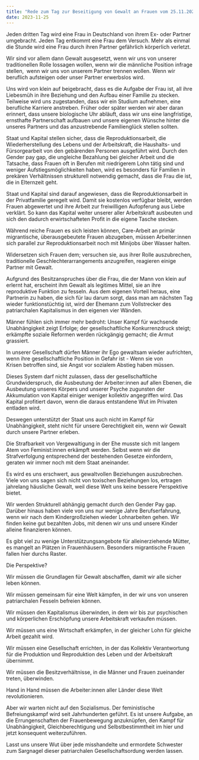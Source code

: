 ```yaml
---
title: "Rede zum Tag zur Beseitigung von Gewalt an Frauen vom 25.11.2023"
date: 2023-11-25
---
```


Jeden dritten Tag wird eine Frau in Deutschland von ihrem Ex- oder Partner umgebracht. Jeden Tag entkommt eine Frau dem Versuch. Mehr als einmal die Stunde wird eine Frau durch ihren Partner gefährlich körperlich verletzt.

Wir sind vor allem dann Gewalt ausgesetzt, wenn wir uns von unserer traditionellen Rolle lossagen wollen, wenn wir die männliche Position infrage stellen,  wenn wir uns von unserem Partner trennen wollen. Wenn wir beruflich aufsteigen oder unser Partner erwerbslos wird.

Uns wird von klein auf beigebracht, dass es die Aufgabe der Frau ist, all ihre Liebesmüh in ihre Beziehung und den Aufbau einer Familie zu stecken. Teilweise wird uns zugestanden, dass wir ein Studium aufnehmen, eine berufliche Karriere anstreben. Früher oder später werden wir aber daran erinnert, dass unsere biologische Uhr abläuft, dass wir uns eine langfristige, ernsthafte Partnerschaft aufbauen und unsere eigenen Wünsche hinter die unseres Partners und das anzustrebende Familienglück stellen sollten. 

Staat und Kapital stellen sicher, dass die Reproduktionsarbeit, die Wiederherstellung des Lebens und der Arbeitskraft, die Haushalts- und Fürsorgearbeit von den gebärenden Personen ausgeführt wird. Durch den Gender pay gap, die ungleiche Bezahlung bei gleicher Arbeit und die Tatsache, dass Frauen oft in Berufen mit niedrigerem Lohn tätig sind und weniger Aufstiegsmöglichkeiten haben, wird es besonders für Familien in prekären Verhältnissen strukturell notwendig gemacht, dass die Frau die ist, die in Elternzeit geht. 

Staat und Kapital sind darauf angewiesen, dass die Reproduktionsarbeit in der Privatfamilie geregelt wird. Damit sie kostenlos verfügbar bleibt, werden Frauen abgewertet und ihre Arbeit zur freiwilligen Aufopferung aus Liebe verklärt. So kann das Kapital weiter unserer aller Arbeitskraft ausbeuten und sich den dadurch erwirtschafteten Profit in die eigene Tasche stecken.

Während reiche Frauen es sich leisten können, Care-Arbeit an primär migrantische, überausgebeutete Frauen abzugeben, müssen Arbeiter:innen sich parallel zur Reproduktionsarbeit noch mit Minijobs über Wasser halten. 

Widersetzen sich Frauen dem; versuchen sie, aus ihrer Rolle auszubrechen, traditionelle Geschlechterarrangements anzugreifen, reagieren einige Partner mit Gewalt. 

Aufgrund des Besitzanspruches über die Frau, die der Mann von klein auf erlernt hat, erscheint ihm Gewalt als legitimes Mittel, sie an ihre reproduktive Funktion zu fesseln. Aus dem eigenen Vorteil heraus, eine Partnerin zu haben, die sich für lau darum sorgt, dass man am nächsten Tag wieder funktionstüchtig ist, wird der Ehemann zum Vollstrecker des patriarchalen Kapitalismus in den eigenen vier Wänden. 

Männer fühlen sich immer mehr bedroht: Unser Kampf für wachsende Unabhängigkeit zeigt Erfolge; der gesellschaftliche Konkurrenzdruck steigt; erkämpfte soziale Reformen werden rückgängig gemacht; die Armut grassiert. 

In unserer Gesellschaft dürfen Männer ihr Ego gewaltsam wieder aufrichten, wenn ihre gesellschaftliche Position in Gefahr ist - Wenn sie von Krisen betroffen sind, sie Angst vor sozialem Abstieg haben müssen. 

Dieses System darf nicht zulassen, dass der gesellschaftliche Grundwiderspruch, die Ausbeutung der Arbeiter:innen auf allen Ebenen, die Ausbeutung unseres Körpers und unserer Psyche zugunsten der Akkumulation von Kapital einiger weniger kollektiv angegriffen wird. Das Kapital profitiert davon, wenn die daraus entstandene Wut im Privaten entladen wird.

Deswegen unterstützt der Staat uns auch nicht im Kampf für Unabhängigkeit, steht nicht für unsere Gerechtigkeit ein, wenn wir Gewalt durch unsere Partner erleben. 

Die Strafbarkeit von Vergewaltigung in der Ehe musste sich mit langem Atem von Feminist:innen erkämpft werden. Selbst wenn wir die Strafverfolgung entsprechend der bestehenden Gesetze einfordern, geraten wir immer noch mit dem Staat aneinander. 

Es wird es uns erschwert, aus gewaltvollen Beziehungen auszubrechen. Viele von uns sagen sich nicht von toxischen Beziehungen los, ertragen jahrelang häusliche Gewalt, weil diese Welt uns keine bessere Perspektive bietet. 

Wir werden Strukturell abhängig gemacht durch den Gender Pay gap. Darüber hinaus haben viele von uns nur wenige Jahre Berufserfahrung, wenn wir nach dem Kindergroßziehen wieder Lohnarbeiten gehen. Wir finden keine gut bezahlten Jobs, mit denen wir uns und unsere Kinder alleine finanzieren können. 

Es gibt viel zu wenige Unterstützungsangebote für alleinerziehende Mütter, es mangelt an Plätzen in Frauenhäusern. Besonders migrantische Frauen fallen hier durchs Raster. 

Die Perspektive? 

Wir müssen die Grundlagen für Gewalt abschaffen, damit wir alle sicher leben können. 

Wir müssen gemeinsam für eine Welt kämpfen, in der wir uns von unseren patriarchalen Fesseln befreien können. 

Wir müssen den Kapitalismus überwinden, in dem wir bis zur psychischen und körperlichen Erschöpfung unsere Arbeitskraft verkaufen müssen. 

Wir müssen uns eine Wirtschaft erkämpfen, in der gleicher Lohn für gleiche Arbeit gezahlt wird.

Wir müssen eine Gesellschaft errichten, in der das Kollektiv Verantwortung für die Produktion und Reproduktion des Leben und der Arbeitskraft übernimmt. 

Wir müssen die Besitzverhältnisse, in die Männer und Frauen zueinander treten, überwinden. 

Hand in Hand müssen die Arbeiter:innen aller Länder diese Welt revolutionieren. 

Aber wir warten nicht auf den Sozialismus. Der feministische Befreiungskampf wird seit Jahrhunderten geführt. Es ist unsere Aufgabe, an die Errungenschaften der Frauenbewegung anzuknüpfen, den Kampf für Unabhängigkeit, Gleichberechtigung und Selbstbestimmtheit im hier und jetzt konsequent weiterzuführen. 

Lasst uns unsere Wut über jede misshandelte und ermordete Schwester zum Sargnagel dieser patriarchalen Gesellschaftsordung werden lassen.
